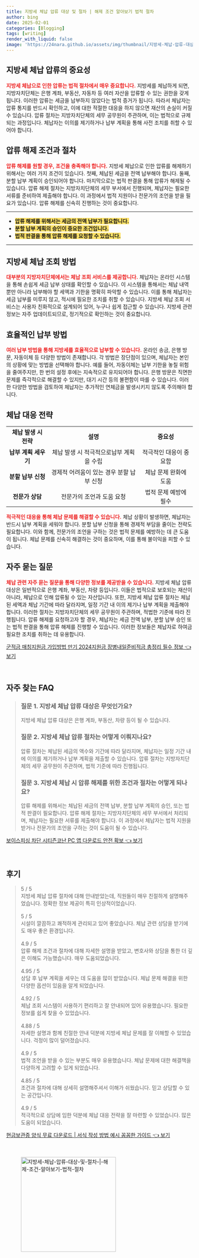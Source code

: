 ```yaml
---
title: 지방세 체납 압류 대상 및 절차 | 해제 조건 알아보기 법적 절차
author: bing
date: 2025-02-01
categories: [Blogging]
tags: [writing]
render_with_liquid: false
image: 'https://24nara.github.io/assets/img/thumbnail/지방세-체납-압류-대상-및-절차-|-해제-조건-알아보기-법적-절차.webp'
---
```



<h2 id='지방세 체납 압류의 중요성'>지방세 체납 압류의 중요성</h2>

<p><b><span style="color: #ee2323;">지방세 체납으로 인한 압류는 법적 절차에서 매우 중요합니다.</span></b> 지방세를 체납하게 되면, 지방자치단체는 은행 계좌, 부동산, 자동차 등 여러 자산을 압류할 수 있는 권한을 갖게 됩니다. 이러한 압류는 세금을 납부하지 않았다는 법적 증거가 됩니다. 따라서 체납자는 압류 통지를 반드시 확인하고, 이에 대한 적절한 대응을 하지 않으면 재산의 손실이 커질 수 있습니다. 압류 절차는 지방자치단체의 세무 공무원이 주관하며, 이는 법적으로 규제되는 과정입니다. 체납자는 이의를 제기하거나 납부 계획을 통해 사전 조치를 취할 수 있어야 합니다.</p>

<h2 id='압류 해제 조건과 절차'>압류 해제 조건과 절차</h2>

<p><b><span style="color: #ee2323;">압류 해제를 원할 경우, 조건을 충족해야 합니다.</span></b> 지방세 체납으로 인한 압류를 해제하기 위해서는 여러 가지 조건이 있습니다. 첫째, 체납된 세금을 전액 납부해야 합니다. 둘째, 분할 납부 계획이 승인되어야 합니다. 마지막으로는 법적 판결을 통해 압류가 해제될 수 있습니다. 압류 해제 절차는 지방자치단체의 세무 부서에서 진행되며, 체납자는 필요한 서류를 준비하여 제출해야 합니다. 이 과정에서 법적 지원이나 전문가의 조언을 받을 필요가 있습니다. 압류 해제를 신속히 진행하는 것이 중요합니다.</p>

<hr />

<ul>
    <li><b><span style="background-color: #ffe066;">압류 해제를 위해서는 세금의 전액 납부가 필요합니다.</span></b></li>
    <li><b><span style="background-color: #ffe066;">분할 납부 계획의 승인이 중요한 조건입니다.</span></b></li>
    <li><b><span style="background-color: #ffe066;">법적 판결을 통해 압류 해제를 요청할 수 있습니다.</span></b></li>
</ul>

<hr />

<h2 id='지방세 체납 조회 방법'>지방세 체납 조회 방법</h2>

<p><b><span style="color: #ee2323;">대부분의 지방자치단체에서는 체납 조회 서비스를 제공합니다.</span></b> 체납자는 온라인 시스템을 통해 손쉽게 세금 납부 상태를 확인할 수 있습니다. 이 시스템을 통해서는 체납 내역뿐만 아니라 납부해야 할 세액과 기한을 명확히 파악할 수 있습니다. 이를 통해 체납자는 세금 납부를 미루지 않고, 적시에 필요한 조치를 취할 수 있습니다. 지방세 체납 조회 서비스는 사용자 친화적으로 설계되어 있어, 누구나 쉽게 접근할 수 있습니다. 지방세 관련 정보는 자주 업데이트되므로, 정기적으로 확인하는 것이 중요합니다.</p>

<h2 id='효율적인 납부 방법'>효율적인 납부 방법</h2>

<p><b><span style="color: #ee2323;">여러 납부 방법을 통해 지방세를 효율적으로 납부할 수 있습니다.</span></b> 온라인 송금, 은행 방문, 자동이체 등 다양한 방법이 존재합니다. 각 방법은 장단점이 있으며, 체납자는 본인의 상황에 맞는 방법을 선택해야 합니다. 예를 들어, 자동이체는 납부 기한을 놓칠 위험을 줄여주지만, 한 번의 설정 후에는 지속적으로 유지되어야 합니다. 은행 방문은 직면한 문제를 즉각적으로 해결할 수 있지만, 대기 시간 등의 불편함이 따를 수 있습니다. 이러한 다양한 방법을 검토하여 체납자는 추가적인 연체금을 발생시키지 않도록 주의해야 합니다.</p>

<h2 id='체납 대응 전략'>체납 대응 전략</h2>

<table>
    <tr>
        <td style="text-align: center; height: 17px;"><b>체납 발생 시 전략</b></td>
        <td style="text-align: center; height: 17px;"><b>설명</b></td>
        <td style="text-align: center; height: 17px;"><b>중요성</b></td>
    </tr>
    <tr>
        <td style="text-align: center; height: 17px;"><b>납부 계획 세우기</b></td>
        <td style="text-align: center; height: 17px;">체납 발생 시 적극적으로납부 계획을 수립</td>
        <td style="text-align: center; height: 17px;">적극적인 대응이 중요함</td>
    </tr>
    <tr>
        <td style="text-align: center; height: 17px;"><b>분할 납부 신청 </b></td>
        <td style="text-align: center; height: 17px;">경제적 어려움이 있는 경우 분할 납부 신청</td>
        <td style="text-align: center; height: 17px;">체납 문제 완화에 도움</td>
    </tr>
    <tr>
        <td style="text-align: center; height: 17px;"><b>전문가 상담</b></td>
        <td style="text-align: center; height: 17px;">전문가의 조언과 도움 요청</td>
        <td style="text-align: center; height: 17px;">법적 문제 예방에 필수</td>
    </tr>
</table>

<p><b><span style="color: #ee2323;">적극적인 대응을 통해 체납 문제를 해결할 수 있습니다.</span></b> 체납 상황이 발생하면, 체납자는 반드시 납부 계획을 세워야 합니다. 분할 납부 신청을 통해 경제적 부담을 줄이는 전략도 필요합니다. 이와 함께, 전문가의 조언을 구하는 것은 법적 문제를 예방하는 데 큰 도움이 됩니다. 체납 문제를 신속히 해결하는 것이 중요하며, 이를 통해 불이익을 피할 수 있습니다.</p>

<h2 id='자주 묻는 질문'>자주 묻는 질문</h2>

<p><b><span style="color: #ee2323;">체납 관련 자주 묻는 질문을 통해 다양한 정보를 제공받을 수 있습니다.</span></b> 지방세 체납 압류 대상은 일반적으로 은행 계좌, 부동산, 차량 등입니다. 이들은 법적으로 보호되는 재산이 아니라, 체납으로 인해 압류될 수 있는 자산입니다. 또한, 지방세 체납 압류 절차는 체납된 세액과 체납 기간에 따라 달라지며, 일정 기간 내 이의 제기나 납부 계획을 제출해야 합니다. 이러한 절차는 지방자치단체의 세무 공무원이 주관하며, 적법한 기준에 따라 진행됩니다. 압류 해제를 요청하고자 할 경우, 체납자는 세금 전액 납부, 분할 납부 승인 또는 법적 판결을 통해 압류 해제를 진행할 수 있습니다. 이러한 정보들은 체납자로 하여금 필요한 조치를 취하는 데 유용합니다.</p>


<p><a class="click-button" title="군적금 매칭지원금 가입방법 만기 2024지원금 장병내일준비적금 총정리 필수 정보" href="https://24nara.github.io/posts/%EA%B5%B0%EC%A0%81%EA%B8%88-%EB%A7%A4%EC%B9%AD%EC%A7%80%EC%9B%90%EA%B8%88-%EA%B0%80%EC%9E%85%EB%B0%A9%EB%B2%95-%EB%A7%8C%EA%B8%B0-2024%EC%A7%80%EC%9B%90%EA%B8%88-%EC%9E%A5%EB%B3%91%EB%82%B4%EC%9D%BC%EC%A4%80%EB%B9%84%EC%A0%81%EA%B8%88-%EC%B4%9D%EC%A0%95%EB%A6%AC-%ED%95%84%EC%88%98-%EC%A0%95%EB%B3%B4/" rel="dofollow">군적금 매칭지원금 가입방법 만기 2024지원금 장병내일준비적금 총정리 필수 정보 👈 보기</a></p><br>
<h2 id='자주_찾는_FAQ'>자주 찾는 FAQ</h2>
<div itemscope="" itemtype="https://schema.org/FAQPage"> 
<blockquote> 
<div itemscope="" itemprop="mainEntity" itemtype="https://schema.org/Question"> 
<h3 itemprop="name">질문 1. 지방세 체납 압류 대상은 무엇인가요?</h3> 
<div itemscope="" itemprop="acceptedAnswer" itemtype="https://schema.org/Answer"> 
<span itemprop="text"> 
<p>지방세 체납 압류 대상은 은행 계좌, 부동산, 차량 등이 될 수 있습니다.</p> 
</span> 
</div> 
</div> 
<div itemscope="" itemprop="mainEntity" itemtype="https://schema.org/Question"> 
<h3 itemprop="name">질문 2. 지방세 체납 압류 절차는 어떻게 이뤄지나요?</h3> 
<div itemscope="" itemprop="acceptedAnswer" itemtype="https://schema.org/Answer"> 
<span itemprop="text"> 
<p>압류 절차는 체납된 세금의 액수와 기간에 따라 달라지며, 체납자는 일정 기간 내에 이의를 제기하거나 납부 계획을 제출할 수 있습니다. 압류 절차는 지방자치단체의 세무 공무원이 주관하며, 법적 기준에 따라 진행됩니다.</p> 
</span> 
</div> 
</div> 
<div itemscope="" itemprop="mainEntity" itemtype="https://schema.org/Question"> 
<h3 itemprop="name">질문 3. 지방세 체납 시 압류 해제를 위한 조건과 절차는 어떻게 되나요?</h3> 
<div itemscope="" itemprop="acceptedAnswer" itemtype="https://schema.org/Answer"> 
<span itemprop="text"> 
<p>압류 해제를 위해서는 체납된 세금의 전액 납부, 분할 납부 계획의 승인, 또는 법적 판결이 필요합니다. 압류 해제 절차는 지방자치단체의 세무 부서에서 처리되며, 체납자는 필요한 서류를 제출해야 합니다. 이 과정에서 체납자는 법적 지원을 받거나 전문가의 조언을 구하는 것이 도움이 될 수 있습니다.</p> 
</span> 
</div> 
</div> 
</blockquote> 
</div>
<p><a class="click-button" title="보이스피싱 차단 시티즌코난 PC 앱 다운로드 안전 확보" href="https://24nara.github.io/posts/%EB%B3%B4%EC%9D%B4%EC%8A%A4%ED%94%BC%EC%8B%B1-%EC%B0%A8%EB%8B%A8-%EC%8B%9C%ED%8B%B0%EC%A6%8C%EC%BD%94%EB%82%9C-PC-%EC%95%B1-%EB%8B%A4%EC%9A%B4%EB%A1%9C%EB%93%9C-%EC%95%88%EC%A0%84-%ED%99%95%EB%B3%B4/" rel="dofollow">보이스피싱 차단 시티즌코난 PC 앱 다운로드 안전 확보 👈 보기</a></p><br>
<h2 id='후기'>후기</h2>
<div itemscope itemtype="https://schema.org/Product">
  <blockquote>
  <div itemprop="review" itemscope itemtype="https://schema.org/Review">
      <div itemprop="reviewRating" itemscope itemtype="https://schema.org/Rating"> <span itemprop="ratingValue">5</span> / <span itemprop="bestRating">5</span> </div>
      <span itemprop="reviewBody">지방세 체납 압류 절차에 대해 안내받았는데, 직원들이 매우 친절하게 설명해주었습니다. 정확한 정보 제공이 특히 인상적이었습니다.</span>
  </div>
  <br>
  <div itemprop="review" itemscope itemtype="https://schema.org/Review">
      <div itemprop="reviewRating" itemscope itemtype="https://schema.org/Rating"> <span itemprop="ratingValue">5</span> / <span itemprop="bestRating">5</span> </div>
      <span itemprop="reviewBody">시설이 깔끔하고 쾌적하게 관리되고 있어 좋았습니다. 체납 관련 상담을 받기에도 매우 좋은 환경입니다.</span>
  </div>
  <br>
  <div itemprop="review" itemscope itemtype="https://schema.org/Review">
      <div itemprop="reviewRating" itemscope itemtype="https://schema.org/Rating"> <span itemprop="ratingValue">4.9</span> / <span itemprop="bestRating">5</span> </div>
      <span itemprop="reviewBody">압류 해제 조건과 절차에 대해 자세한 설명을 받았고, 변호사와 상담을 통한 더 깊은 이해도 가능했습니다. 매우 도움되었습니다.</span>
  </div>
  <br>
  <div itemprop="review" itemscope itemtype="https://schema.org/Review">
      <div itemprop="reviewRating" itemscope itemtype="https://schema.org/Rating"> <span itemprop="ratingValue">4.95</span> / <span itemprop="bestRating">5</span> </div>
      <span itemprop="reviewBody">상담 후 납부 계획을 세우는 데 도움을 많이 받았습니다. 체납 문제 해결을 위한 다양한 옵션이 있음을 알게 되었습니다.</span>
  </div>
  <br>
  <div itemprop="review" itemscope itemtype="https://schema.org/Review">
      <div itemprop="reviewRating" itemscope itemtype="https://schema.org/Rating"> <span itemprop="ratingValue">4.92</span> / <span itemprop="bestRating">5</span> </div>
      <span itemprop="reviewBody">체납 조회 시스템이 사용하기 편리하고 잘 안내되어 있어 유용했습니다. 필요한 정보를 쉽게 찾을 수 있었습니다.</span>
  </div>
  <br>
  <div itemprop="review" itemscope itemtype="https://schema.org/Review">
      <div itemprop="reviewRating" itemscope itemtype="https://schema.org/Rating"> <span itemprop="ratingValue">4.88</span> / <span itemprop="bestRating">5</span> </div>
      <span itemprop="reviewBody">자세한 설명과 함께 친절한 안내 덕분에 지방세 체납 문제를 잘 이해할 수 있었습니다. 걱정이 많이 덜어졌습니다.</span>
  </div>
  <br>
  <div itemprop="review" itemscope itemtype="https://schema.org/Review">
      <div itemprop="reviewRating" itemscope itemtype="https://schema.org/Rating"> <span itemprop="ratingValue">4.9</span> / <span itemprop="bestRating">5</span> </div>
      <span itemprop="reviewBody">법적 조언을 받을 수 있는 부분도 매우 유용했습니다. 체납 문제에 대한 해결책을 다양하게 고려할 수 있게 되었습니다.</span>
  </div>
  <br>
  <div itemprop="review" itemscope itemtype="https://schema.org/Review">
      <div itemprop="reviewRating" itemscope itemtype="https://schema.org/Rating"> <span itemprop="ratingValue">4.85</span> / <span itemprop="bestRating">5</span> </div>
      <span itemprop="reviewBody">조건과 절차에 대해 상세히 설명해주셔서 이해가 쉬웠습니다. 믿고 상담할 수 있는 공간입니다.</span>
  </div>
  <br>
  <div itemprop="review" itemscope itemtype="https://schema.org/Review">
      <div itemprop="reviewRating" itemscope itemtype="https://schema.org/Rating"> <span itemprop="ratingValue">4.9</span> / <span itemprop="bestRating">5</span> </div>
      <span itemprop="reviewBody">적극적으로 상담에 임한 덕분에 체납 대응 전략을 잘 마련할 수 있었습니다. 많은 도움이 되었습니다.</span>
  </div>
  </blockquote>
</div>
<p><a class="click-button" title="현금보관증 양식 무료 다운로드 | 서식 작성 방법 예시 꼼꼼한 가이드" href="https://24nara.github.io/posts/%ED%98%84%EA%B8%88%EB%B3%B4%EA%B4%80%EC%A6%9D-%EC%96%91%EC%8B%9D-%EB%AC%B4%EB%A3%8C-%EB%8B%A4%EC%9A%B4%EB%A1%9C%EB%93%9C-%EC%84%9C%EC%8B%9D-%EC%9E%91%EC%84%B1-%EB%B0%A9%EB%B2%95-%EC%98%88%EC%8B%9C-%EA%BC%BC%EA%BC%BC%ED%95%9C-%EA%B0%80%EC%9D%B4%EB%93%9C/" rel="dofollow">현금보관증 양식 무료 다운로드 | 서식 작성 방법 예시 꼼꼼한 가이드 👈 보기</a></p><br>
<figure class="image"><img src="https://24nara.github.io/assets/img/thumbnail/지방세-체납-압류-대상-및-절차-|-해제-조건-알아보기-법적-절차.webp" alt="지방세-체납-압류-대상-및-절차-|-해제-조건-알아보기-법적-절차" width="256" height="256"></figure>